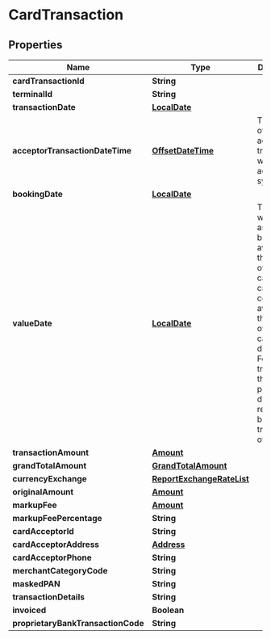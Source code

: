 # CardTransaction

## Properties
Name | Type | Description | Notes
------------ | ------------- | ------------- | -------------
**cardTransactionId** | **String** |  |  [optional]
**terminalId** | **String** |  |  [optional]
**transactionDate** | [**LocalDate**](LocalDate.md) |  |  [optional]
**acceptorTransactionDateTime** | [**OffsetDateTime**](OffsetDateTime.md) | Timestamp of the actual card transaction within the acceptance system |  [optional]
**bookingDate** | [**LocalDate**](LocalDate.md) |  |  [optional]
**valueDate** | [**LocalDate**](LocalDate.md) | The Date at which assets become available to the account owner in case of a credit, or cease to be available to the account owner in case of a debit entry. For card transactions this is the payment due date of related booked transactions of a card. |  [optional]
**transactionAmount** | [**Amount**](Amount.md) |  | 
**grandTotalAmount** | [**GrandTotalAmount**](GrandTotalAmount.md) |  |  [optional]
**currencyExchange** | [**ReportExchangeRateList**](ReportExchangeRateList.md) |  |  [optional]
**originalAmount** | [**Amount**](Amount.md) |  |  [optional]
**markupFee** | [**Amount**](Amount.md) |  |  [optional]
**markupFeePercentage** | **String** |  |  [optional]
**cardAcceptorId** | **String** |  |  [optional]
**cardAcceptorAddress** | [**Address**](Address.md) |  |  [optional]
**cardAcceptorPhone** | **String** |  |  [optional]
**merchantCategoryCode** | **String** |  |  [optional]
**maskedPAN** | **String** |  |  [optional]
**transactionDetails** | **String** |  |  [optional]
**invoiced** | **Boolean** |  |  [optional]
**proprietaryBankTransactionCode** | **String** |  |  [optional]
